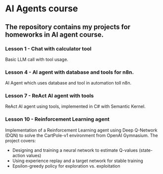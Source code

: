 # AI Agents course

## The repository contains my projects for homeworks in AI agent course.

### Lesson 1 - Chat with calculator tool
Basic LLM call with tool usage.

### Lesson 4 - AI agent with database and tools for n8n.
AI Agent which uses database and tool in automation toll n8n.

### Lesson 7 - ReAct AI agent with tools
ReAct AI agent using tools, implemented in C# with Semantic Kernel.

### Lesson 10 - Reinforcement Learning agent
Implementation of a Reinforcement Learning agent using Deep Q-Network (DQN) to solve the CartPole-v1 environment from OpenAI Gymnasium. The project covers:

- Designing and training a neural network to estimate Q-values (state-action values)
- Using experience replay and a target network for stable training
- Epsilon-greedy policy for exploration vs. exploitation
